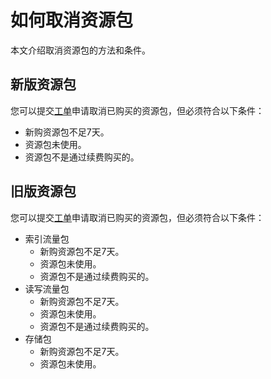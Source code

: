 # 如何取消资源包

本文介绍取消资源包的方法和条件。

## 新版资源包

您可以提交[工单](https://selfservice.console.aliyun.com/ticket/category/sls/today)申请取消已购买的资源包，但必须符合以下条件：

-   新购资源包不足7天。
-   资源包未使用。
-   资源包不是通过续费购买的。

## 旧版资源包

您可以提交[工单](https://selfservice.console.aliyun.com/ticket/category/sls/today)申请取消已购买的资源包，但必须符合以下条件：

-   索引流量包
    -   新购资源包不足7天。
    -   资源包未使用。
    -   资源包不是通过续费购买的。
-   读写流量包
    -   新购资源包不足7天。
    -   资源包未使用。
    -   资源包不是通过续费购买的。
-   存储包
    -   新购资源包不足7天。
    -   资源包未使用。

